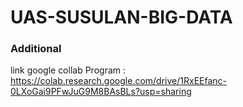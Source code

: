 # UAS-SUSULAN-BIG-DATA

### Additional
link google collab Program : https://colab.research.google.com/drive/1RxEEfanc-0LXoGai9PFwJuG9M8BAsBLs?usp=sharing
